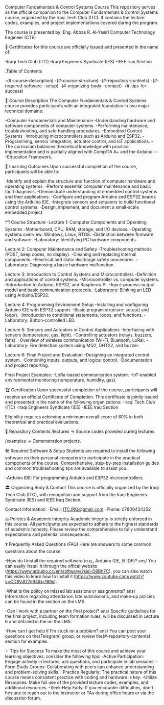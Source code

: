 Computer Fundamentals & Control Systems Course
This repository serves as the official companion to the Computer Fundamentals & Control Systems course, organized by the Iraqi Tech Club (ITC). It contains the lecture codes, examples, and project implementations covered during the program.

The course is presented by:
Eng. Abbas R. Al-Yasiri
Computer Technology Engineer (CTE)

📜 Certificates for this course are officially issued and presented in the name of:

-Iraqi Tech Club (ITC)
-Iraqi Engineers Syndicate (IES)
-IEEE Iraq Section

.Table of Contents

-(#-course-description)
-(#-course-structure)
-(#-repository-contents)
-(#-required-software--setup)
-(#-organizing-body--contact)
-(#-tips-for-success)

📖 Course Description
The Computer Fundamentals & Control Systems course provides participants with an integrated foundation in two major technical domains:

-Computer Fundamentals and Maintenance
-Understanding hardware and software components of computer systems.
-Performing maintenance, troubleshooting, and safe handling procedures.
-Embedded Control Systems
-Introducing microcontrollers such as Arduino and ESP32.
-Programming, sensor integration, actuator control, and IoT applications.
-The curriculum balances theoretical knowledge with practical implementation and is partially aligned with CompTIA A+ and the Arduino ---Education Framework.

🎯 Learning Outcomes
Upon successful completion of the course, participants will be able to:

-Identify and explain the structure and function of computer hardware and operating systems.
-Perform essential computer maintenance and basic fault diagnosis.
-Demonstrate understanding of embedded control systems and their applications.
-Configure and program Arduino and ESP32 boards using the Arduino IDE.
-Integrate sensors and actuators to build functional control systems.
-Design, implement, and document a small-scale embedded project.

🗂 Course Structure
-Lecture 1: Computer Components and Operating Systems
-Motherboard, CPU, RAM, storage, and I/O devices.
-Operating systems overview: Windows, Linux, RTOS.
-Distinction between firmware and software.
-Laboratory: Identifying PC hardware components.

Lecture 2: Computer Maintenance and Safety
-Troubleshooting methods (POST, beep codes, no display).
-Cleaning and replacing internal components.
-Electrical and static discharge safety procedures.
-Laboratory: Diagnosing a basic hardware malfunction.

Lecture 3: Introduction to Control Systems and Microcontrollers
-Definition and applications of control systems.
-Microcontroller vs. computer systems.
-Introduction to Arduino, ESP32, and Raspberry Pi.
-Input–process–output model and basic communication protocols.
-Laboratory: Blinking an LED using Arduino/ESP32.

Lecture 4: Programming Environment Setup
-Installing and configuring Arduino IDE with ESP32 support.
-Basic program structure: setup() and loop().
-Introduction to conditional statements, loops, and functions.
-Laboratory: Button-controlled LED.

Lecture 5: Sensors and Actuators in Control Applications
-Interfacing with sensors (temperature, gas, light).
-Controlling actuators (relays, buzzers, fans).
-Overview of wireless communication (Wi-Fi, Bluetooth, LoRa).
-Laboratory: Fire detection system using MQ2, DHT22, and buzzer.

Lecture 6: Final Project and Evaluation
-Designing an integrated control system.
-Combining inputs, outputs, and logical control.
-Documentation and project reporting.

Final Project Examples:
-LoRa-based communication system.
-IoT-enabled environmental monitoring (temperature, humidity, gas).

🏆 Certification
Upon successful completion of the course, participants will receive an official Certificate of Completion.
This certificate is jointly issued and presented in the name of the following organizations:
-Iraqi Tech Club (ITC)
-Iraqi Engineers Syndicate (IES)
-IEEE Iraq Section

Eligibility requires achieving a minimum overall score of 80% in both theoretical and practical evaluations.

📂 Repository Contents
/lectures → Source codes provided during lectures.

/examples → Demonstration projects.

🛠 Required Software & Setup
Students are required to install the following software on their personal computers to participate in the practical components of the course. Comprehensive, step-by-step installation guides and common troubleshooting tips are available to assist you.

-Arduino IDE: For programming Arduino and ESP32 microcontrollers.


🏛 Organizing Body & Contact
This course is officially organized by the Iraqi Tech Club (ITC), with recognition and support from the Iraqi Engineers Syndicate (IES) and IEEE Iraq Section.

Contact Information:
-Email: ITC.IRQ@gmail.com
-Phone: 07800434252

⚖️ Policies & Academic Integrity
Academic integrity is strictly enforced in this course. All participants are expected to adhere to the highest standards of academic honesty. Please review the comprehensive  to fully understand expectations and potential consequences.

❓ Frequently Asked Questions (FAQ)
Here are answers to some common questions about the course:

-How do I install the required software (e.g., Arduino IDE, EI IDF)?
ans/ You can easily install it through the offical website (https://www.arduino.cc/en/software/?sid=D8Bh7C), you can also watch
this video to learn how to install it (https://www.youtube.com/watch?v=CD8VJl27n94&t=189s).


-What is the policy on missed lab sessions or assignments?
ans/ Information regarding attendance, late submissions, and make-up policies can be found in the  section on the LMS.

-Can I work with a partner on the final project?
ans/ Specific guidelines for the final project, including team formation rules, will be discussed in Lecture 6 and detailed in the  on the LMS.

-How can I get help if I'm stuck on a problem?
ans/ You can post your questions on the(Telegram) group, or review the(#-repository-contents) section for examples.

✨ Tips for Success
To make the most of this course and achieve your learning objectives, consider the following tips:
-Active Participation: Engage actively in lectures, ask questions, and participate in lab sessions.
-Form Study Groups: Collaborating with peers can enhance understanding and problem-solving skills.
-Practice Regularly: The practical nature of this course means consistent practice with coding and hardware is key.
-Utilize Resources: Make full use of the provided lecture codes, examples, and additional resources.
-Seek Help Early: If you encounter difficulties, don't hesitate to reach out to the instructor or TAs during office hours or via the discussion forum.
